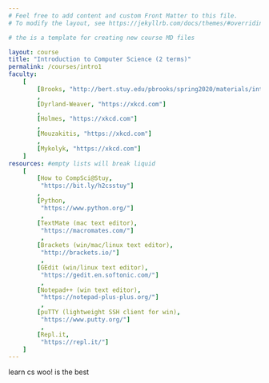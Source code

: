 ```yaml
---
# Feel free to add content and custom Front Matter to this file.
# To modify the layout, see https://jekyllrb.com/docs/themes/#overriding-theme-defaults

# the is a template for creating new course MD files

layout: course
title: "Introduction to Computer Science (2 terms)"
permalink: /courses/intro1
faculty:
    [
        [Brooks, "http://bert.stuy.edu/pbrooks/spring2020/materials/intro-year-2/intro-year-2-homepage.htm"]
        ,
        [Dyrland-Weaver, "https://xkcd.com"]
        ,
        [Holmes, "https://xkcd.com"]
        ,
        [Mouzakitis, "https://xkcd.com"]
        ,
        [Mykolyk, "https://xkcd.com"]
    ]
resources: #empty lists will break liquid
    [
        [How to CompSci@Stuy,
         "https://bit.ly/h2csstuy"]
        ,
        [Python,
         "https://www.python.org/"]
         ,
        [TextMate (mac text editor),
         "https://macromates.com/"]
         ,
        [Brackets (win/mac/linux text editor),
         "http://brackets.io/"]
         ,
        [GEdit (win/linux text editor),
         "https://gedit.en.softonic.com/"]
         ,
        [Notepad++ (win text editor),
         "https://notepad-plus-plus.org/"]
         ,
        [puTTY (lightweight SSH client for win),
         "https://www.putty.org/"]
         ,
        [Repl.it,
         "https://repl.it/"]
    ]
---
```


learn cs woo! is the best
